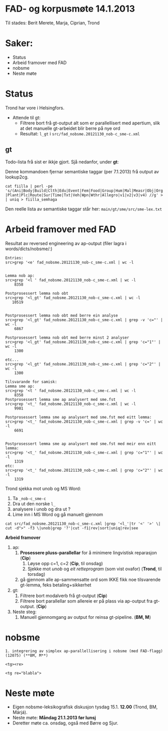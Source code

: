 # FAD- og korpusmøte 14.1.2013

Til stades: Berit Merete, Marja, Ciprian, Trond

#  Saker:

* Status
* Arbeid framover med FAD
* nobsme
* Neste møte

#  Status

Trond har vore i Helsingfors.

* Attende til gt:
    - Filtrere bort frå gt-output alt som er parallellisert med apertium, slik
   at det manuelle gt-arbeidet blir berre på nye ord
    - Resultat: `l_gt` i `src/fad_nobsme.20121130_nob-c_sme-c.xml`

##  gt

Todo-lista frå sist er ikkje gjort. Sjå nedanfor, under **gt**:

Denne kommandoen fjernar semantiske taggar (per 7.1.2013) frå output av lookup2cg.

`cat fiilla | perl -pe 's/(Ani|Body|Build|Clth|Edu|Event|Fem|Food|Group|Hum|Mal|Measr|Obj|Org|Plant|Plc|Route|Sur|Time|Txt|Veh|Wpn|Wthr|Allegro|v1|v2|v3|v4) //g' > | uniq > fiilla_semhaga`

Den reelle lista av semantiske taggar står her:
`main/gt/sme/src/sme-lex.txt`

#  Arbeid framover med FAD

Resultat av reversed engineering av ap-output
(filer lagra i words/dicts/nobsme/:)

```
Entries:
src>grep '<e' fad_nobsme.20121130_nob-c_sme-c.xml | wc -l


Lemma nob ap:
src>grep '<l ' fad_nobsme.20121130_nob-c_sme-c.xml | wc -l
    8358

Postprosessert lemma nob obt
src>grep '<l_gt' fad_nobsme.20121130_nob-c_sme-c.xml | wc -l
   10519


Postprosessert lemma nob obt med berre ein analyse
src>grep '<l_gt' fad_nobsme.20121130_nob-c_sme-c.xml | grep -v 'c="' | wc -l
    6867

Postprosessert lemma nob obt med berre minst 2 analyser
src>grep '<l_gt' fad_nobsme.20121130_nob-c_sme-c.xml | grep 'c="1"' | wc -l
    1300

etc...
src>grep '<l_gt' fad_nobsme.20121130_nob-c_sme-c.xml | grep 'c="2"' | wc -l
    1300

Tilsvarande for samisk:
Lemma sme ap:
src>grep '<t ' fad_nobsme.20121130_nob-c_sme-c.xml | wc -l
    8358
Postprosessert lemma sme ap analysert med sme.fst
src>grep '<t_' fad_nobsme.20121130_nob-c_sme-c.xml | wc -l
    9981

Postprosessert lemma sme ap analysert med sme.fst med eitt lemma:
src>grep '<t_' fad_nobsme.20121130_nob-c_sme-c.xml | grep -v 'c=' | wc -l
    6691


Postprosessert lemma sme ap analysert med sme.fst med meir enn eitt lemma:
src>grep '<t_' fad_nobsme.20121130_nob-c_sme-c.xml | grep 'c="1"' | wc -l
    1319
etc:
src>grep '<t_' fad_nobsme.20121130_nob-c_sme-c.xml | grep 'c="2"' | wc -l
    1319
```

Trond sjekka mot unob og MS Word:

1. Ta `_nob-c_sme-c`
1. Dra ut den norske ` l_ `
1. analysere i unob og dra ut ?
1. Lime inn i MS Word og gå manuelt gjennom

```
cat src/fad_nobsme.20121130_nob-c_sme-c.xml |grep '<l_'|tr '<' '>' \|
cut -d">" -f3 \|unob|grep '?'|cut -f1|rev|sort|uniq|rev|see
```

**Arbeid framover**

1. ap:
    1. **Prosessere pluss-parallellar** for å minimere lingvistisk reparasjon (**Cip**)
        1. Løyse opp c=1, c=2 (**Cip**, til onsdag)
        1. Sjekke mot *unob* og *eit retteprogram* (som vist ovafor) (**Trond**, til torsdag)
    1. gå gjennom alle ap-sammensatte ord som IKKE fikk noe tilsvarende gt-lemma, feks betaling+sikkerhet
1. gt:
    1. Filtrere bort modalverb frå gt-output (**Cip**)
    1. Filtrere bort parallellar som allereie er på plass via ap-output
   fra gt-output. (**Cip**)
1. Neste steg:
    1. Manuell gjennomgang av output for reinsa gt-pipeline. (**BM, M**)

#  nobsme

    1. integrering av simplex ap-parallellisering i nobsme (med FAD-flagg) (12075) (**BM, M**)

```
<tg><re>

<tg re="blabla">
```

#  Neste møte

* Eigen nobsme-leksikografisk diskusjon tysdag 15.1. **12.00** (Trond, BM, Márjá).
* Neste møte: **Måndag 21.1.2013 før lunsj**
* Deretter møte ca. onsdag, også med Børre og Sjur.
